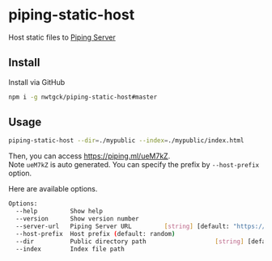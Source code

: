 # piping-static-host
Host static files to [Piping Server](https://github.com/nwtgck/piping-server)

## Install

Install via GitHub

```bash
npm i -g nwtgck/piping-static-host#master
```

## Usage

```bash
piping-static-host --dir=./mypublic --index=./mypublic/index.html
```

Then, you can access <https://piping.ml/ueM7kZ>.  
Note `ueM7kZ` is auto generated. You can specify the prefix by `--host-prefix` option.

Here are available options.
```bash
Options:
  --help         Show help                                             [boolean]
  --version      Show version number                                   [boolean]
  --server-url   Piping Server URL         [string] [default: "https://ppng.ml"]
  --host-prefix  Host prefix (default: random)                          [string]
  --dir          Public directory path                   [string] [default: "."]
  --index        Index file path                                        [string]
``` 
